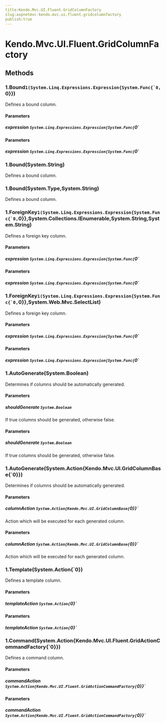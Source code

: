 ```yaml
---
title:Kendo.Mvc.UI.Fluent.GridColumnFactory
slug:aspnetmvc-kendo.mvc.ui.fluent.gridcolumnfactory
publish:true
---
```


# Kendo.Mvc.UI.Fluent.GridColumnFactory

## Methods

### 1.Bound``1(System.Linq.Expressions.Expression{System.Func{`0,``0}})
Defines a bound column.

#### Parameters

##### expression `System.Linq.Expressions.Expression{System.Func{`0`

            

#### Parameters

##### expression `System.Linq.Expressions.Expression{System.Func{`0`

            

### 1.Bound(System.String)
Defines a bound column.

### 1.Bound(System.Type,System.String)
Defines a bound column.

### 1.ForeignKey``1(System.Linq.Expressions.Expression{System.Func{`0,``0}},System.Collections.IEnumerable,System.String,System.String)
Defines a foreign key column.

#### Parameters

##### expression `System.Linq.Expressions.Expression{System.Func{`0`

            

#### Parameters

##### expression `System.Linq.Expressions.Expression{System.Func{`0`

            

### 1.ForeignKey``1(System.Linq.Expressions.Expression{System.Func{`0,``0}},System.Web.Mvc.SelectList)
Defines a foreign key column.

#### Parameters

##### expression `System.Linq.Expressions.Expression{System.Func{`0`

            

#### Parameters

##### expression `System.Linq.Expressions.Expression{System.Func{`0`

            

### 1.AutoGenerate(System.Boolean)
Determines if columns should be automatically generated.

#### Parameters

##### shouldGenerate `System.Boolean`
If true columns should be generated, otherwise false.

#### Parameters

##### shouldGenerate `System.Boolean`
If true columns should be generated, otherwise false.

### 1.AutoGenerate(System.Action{Kendo.Mvc.UI.GridColumnBase{`0}})
Determines if columns should be automatically generated.

#### Parameters

##### columnAction `System.Action{Kendo.Mvc.UI.GridColumnBase{`0}}`
Action which will be executed for each generated column.

#### Parameters

##### columnAction `System.Action{Kendo.Mvc.UI.GridColumnBase{`0}}`
Action which will be executed for each generated column.

### 1.Template(System.Action{`0})
Defines a template column.

#### Parameters

##### templateAction `System.Action{`0}`

            

#### Parameters

##### templateAction `System.Action{`0}`

            

### 1.Command(System.Action{Kendo.Mvc.UI.Fluent.GridActionCommandFactory{`0}})
Defines a command column.

#### Parameters

##### commandAction `System.Action{Kendo.Mvc.UI.Fluent.GridActionCommandFactory{`0}}`

            

#### Parameters

##### commandAction `System.Action{Kendo.Mvc.UI.Fluent.GridActionCommandFactory{`0}}`

            